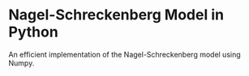 # Nagel-Schreckenberg Model in Python

An efficient implementation of the Nagel-Schreckenberg model using Numpy.

